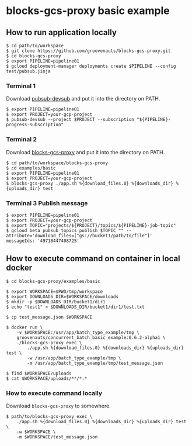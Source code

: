 # blocks-gcs-proxy basic example

## How to run application locally

```
$ cd path/to/workspace
$ git clone https://github.com/groovenauts/blocks-gcs-proxy.git
$ cd blocks-gcs-proxy
$ export PIPELINE=pipeline01
$ gcloud deployment-manager deployments create $PIPELINE --config test/pubsub.jinja
```

### Terminal 1

Download [pubsub-devsub](https://github.com/akm/pubsub-devsub/releases) and put it into the directory on PATH.

```
$ export PIPELINE=pipeline01
$ export PROJECT=your-gcp-project
$ pubsub-devsub --project $PROJECT --subscription "${PIPELINE}-progress-subscription"
```

### Terminal 2

Download [blocks-gcs-proxy](https://github.com/groovenauts/blocks-gcs-proxy/releases) and put it into the directory on PATH.

```
$ cd path/to/workspace/blocks-gcs-proxy
$ cd examples/basic
$ export PIPELINE=pipeline01
$ export PROJECT=your-gcp-project
$ blocks-gcs-proxy ./app.sh %{download_files.0} %{downloads_dir} %{uploads_dir} test
```

### Terminal 3 Publish message

```
$ export PIPELINE=pipeline01
$ export PROJECT=your-gcp-project
$ export TOPIC="projects/${PROJECT}/topics/${PIPELINE}-job-topic"
$ gcloud beta pubsub topics publish $TOPIC "" --attribute='download_files=["gs://bucket1/path/to/file"]'
messageIds: '49718447408725'
```


## How to execute command on container in local docker

```
$ cd blocks-gcs-proxy/examples/basic

$ export WORKSPACE=$PWD/tmp/workspace
$ export DOWNLOADS_DIR=$WORKSPACE/downloads
$ mkdir -p $DOWNLOADS_DIR/bucket1/dir1
$ echo "test1" > $DOWNLOADS_DIR/bucket1/dir1/test.txt

$ cp test_message.json $WORKSPACE

$ docker run \
    -v $WORKSPACE:/usr/app/batch_type_example/tmp \
    groovenauts/concurrent_batch_basic_example:0.6.2-alpha1 \
    ./blocks-gcs-proxy exec \
        ./app.sh %{download_files.0} %{downloads_dir} %{uploads_dir} test \
        -w /usr/app/batch_type_example/tmp \
        -m /usr/app/batch_type_example/tmp/test_message.json

$ find $WORKSPACE/uploads
$ cat $WORKSPACE/uploads/**/*.*
```

### How to execute command locally

Download `blocks-gcs-proxy` to somewhere.

```
$ path/to/blocks-gcs-proxy exec \
    ./app.sh %{download_files.0} %{downloads_dir} %{uploads_dir} test \
    -w $WORKSPACE \
    -m $WORKSPACE/test_message.json
```
